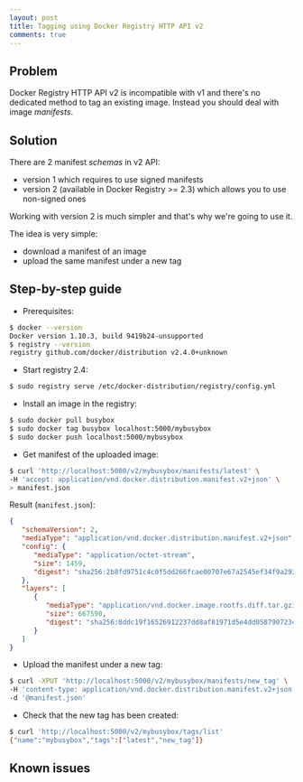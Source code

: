 ```yaml
---
layout: post
title: Tagging using Docker Registry HTTP API v2
comments: true
---
```


## Problem

Docker Registry HTTP API v2 is incompatible with v1 and there's no dedicated method to tag an existing image. Instead you should deal with image _manifests_.

## Solution

There are 2 manifest _schemas_ in v2 API:

- version 1 which requires to use signed manifests
- version 2 (available in Docker Registry >= 2.3) which allows you to use non-signed ones

Working with version 2 is much simpler and that's why we're going to use it.

The idea is very simple:
- download a manifest of an image
- upload the same manifest under a new tag

## Step-by-step guide

- Prerequisites:

```sh
$ docker --version
Docker version 1.10.3, build 9419b24-unsupported
$ registry --version
registry github.com/docker/distribution v2.4.0+unknown
```

- Start registry 2.4:

```sh
$ sudo registry serve /etc/docker-distribution/registry/config.yml
```

- Install an image in the registry:

```sh
$ sudo docker pull busybox
$ sudo docker tag busybox localhost:5000/mybusybox
$ sudo docker push localhost:5000/mybusybox
```

- Get manifest of the uploaded image:

```sh
$ curl 'http://localhost:5000/v2/mybusybox/manifests/latest' \
-H 'accept: application/vnd.docker.distribution.manifest.v2+json' \
> manifest.json
```
Result (`manifest.json`):

```json
{
   "schemaVersion": 2,
   "mediaType": "application/vnd.docker.distribution.manifest.v2+json",
   "config": {
      "mediaType": "application/octet-stream",
      "size": 1459,
      "digest": "sha256:2b8fd9751c4c0f5dd266fcae00707e67a2545ef34f9a29354585f93dac906749"
   },
   "layers": [
      {
         "mediaType": "application/vnd.docker.image.rootfs.diff.tar.gzip",
         "size": 667590,
         "digest": "sha256:8ddc19f16526912237dd8af81971d5e4dd0587907234be2b83e249518d5b673f"
      }
   ]
}
```

- Upload the manifest under a new tag:

```sh
$ curl -XPUT 'http://localhost:5000/v2/mybusybox/manifests/new_tag' \
-H 'content-type: application/vnd.docker.distribution.manifest.v2+json' \
-d '@manifest.json'
```

- Check that the new tag has been created:

```sh
$ curl 'http://localhost:5000/v2/mybusybox/tags/list'
{"name":"mybusybox","tags":["latest","new_tag"]}
```

## Known issues
